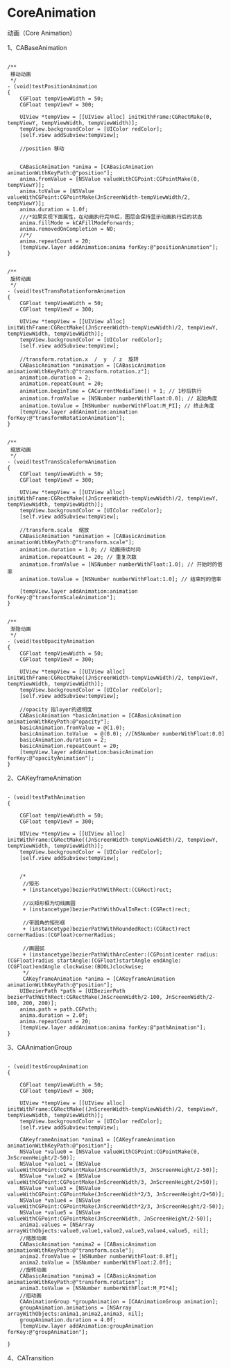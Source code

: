 # CoreAnimation
动画（Core Animation）

1、CABaseAnimation


 <pre><code>
/**
 移动动画
 */
- (void)testPositionAnimation
{
    CGFloat tempViewWidth = 50;
    CGFloat tempViewY = 300;
    
    UIView *tempView = [[UIView alloc] initWithFrame:CGRectMake(0, tempViewY, tempViewWidth, tempViewWidth)];
    tempView.backgroundColor = [UIColor redColor];
    [self.view addSubview:tempView];
    
    //position 移动
    
    
    CABasicAnimation *anima = [CABasicAnimation animationWithKeyPath:@"position"];
    anima.fromValue = [NSValue valueWithCGPoint:CGPointMake(0, tempViewY)];
    anima.toValue = [NSValue valueWithCGPoint:CGPointMake(JnScreenWidth-tempViewWidth/2, tempViewY)];
    anima.duration = 1.0f;
    ///*如果实现下面属性，在动画执行完毕后，图层会保持显示动画执行后的状态
    anima.fillMode = kCAFillModeForwards;
    anima.removedOnCompletion = NO;
    //*/
    anima.repeatCount = 20;
    [tempView.layer addAnimation:anima forKey:@"positionAnimation"];
}
</code></pre>

 <pre><code>
/**
 旋转动画
 */
- (void)testTransRotationformAnimation
{
    CGFloat tempViewWidth = 50;
    CGFloat tempViewY = 300;
    
    UIView *tempView = [[UIView alloc] initWithFrame:CGRectMake((JnScreenWidth-tempViewWidth)/2, tempViewY, tempViewWidth, tempViewWidth)];
    tempView.backgroundColor = [UIColor redColor];
    [self.view addSubview:tempView];
    
    //transform.rotation.x  /  y  / z  旋转
    CABasicAnimation *animation = [CABasicAnimation animationWithKeyPath:@"transform.rotation.z"];
    animation.duration = 2;
    animation.repeatCount = 20;
    animation.beginTime = CACurrentMediaTime() + 1; // 1秒后执行
    animation.fromValue = [NSNumber numberWithFloat:0.0]; // 起始角度
    animation.toValue = [NSNumber numberWithFloat:M_PI]; // 终止角度
    [tempView.layer addAnimation:animation forKey:@"transformRotationAnimation"];
}
</code></pre>

 <pre><code>
/**
 缩放动画
 */
- (void)testTransScaleformAnimation
{
    CGFloat tempViewWidth = 50;
    CGFloat tempViewY = 300;
    
    UIView *tempView = [[UIView alloc] initWithFrame:CGRectMake((JnScreenWidth-tempViewWidth)/2, tempViewY, tempViewWidth, tempViewWidth)];
    tempView.backgroundColor = [UIColor redColor];
    [self.view addSubview:tempView];
    
    //transform.scale  缩放
    CABasicAnimation *animation = [CABasicAnimation animationWithKeyPath:@"transform.scale"];
    animation.duration = 1.0; // 动画持续时间
    animation.repeatCount = 20; // 重复次数
    animation.fromValue = [NSNumber numberWithFloat:1.0]; // 开始时的倍率
    animation.toValue = [NSNumber numberWithFloat:1.0]; // 结束时的倍率
    
    [tempView.layer addAnimation:animation forKey:@"transformScaleAnimation"];
}
</code></pre>

 <pre><code>
/**
 渐隐动画
 */
- (void)testOpacityAnimation
{
    CGFloat tempViewWidth = 50;
    CGFloat tempViewY = 300;
    
    UIView *tempView = [[UIView alloc] initWithFrame:CGRectMake((JnScreenWidth-tempViewWidth)/2, tempViewY, tempViewWidth, tempViewWidth)];
    tempView.backgroundColor = [UIColor redColor];
    [self.view addSubview:tempView];
    
    //opacity 指layer的透明度
    CABasicAnimation *basicAnimation = [CABasicAnimation animationWithKeyPath:@"opacity"];
    basicAnimation.fromValue = @(1.0);
    basicAnimation.toValue  = @(0.0); //[NSNumber numberWithFloat:0.0]
    basicAnimation.duration = 2;
    basicAnimation.repeatCount = 20;
    [tempView.layer addAnimation:basicAnimation forKey:@"opacityAnimation"];
}
</code></pre>


2、CAKeyframeAnimation

 <pre><code>
- (void)testPathAnimation
{
    
    CGFloat tempViewWidth = 50;
    CGFloat tempViewY = 300;
    
    UIView *tempView = [[UIView alloc] initWithFrame:CGRectMake((JnScreenWidth-tempViewWidth)/2, tempViewY, tempViewWidth, tempViewWidth)];
    tempView.backgroundColor = [UIColor redColor];
    [self.view addSubview:tempView];
    
   
    /*
     //矩形
     + (instancetype)bezierPathWithRect:(CGRect)rect;
     
     //以矩形框为切线画圆
     + (instancetype)bezierPathWithOvalInRect:(CGRect)rect;
     
     //带圆角的矩形框
     + (instancetype)bezierPathWithRoundedRect:(CGRect)rect cornerRadius:(CGFloat)cornerRadius;
     
     //画圆弧
     + (instancetype)bezierPathWithArcCenter:(CGPoint)center radius:(CGFloat)radius startAngle:(CGFloat)startAngle endAngle:(CGFloat)endAngle clockwise:(BOOL)clockwise;
     */
     CAKeyframeAnimation *anima = [CAKeyframeAnimation animationWithKeyPath:@"position"];
    UIBezierPath *path = [UIBezierPath bezierPathWithRect:CGRectMake(JnScreenWidth/2-100, JnScreenWidth/2-100, 200, 200)];
    anima.path = path.CGPath;
    anima.duration = 2.0f;
    anima.repeatCount = 20;
    [tempView.layer addAnimation:anima forKey:@"pathAnimation"];
}
</code></pre>

3、CAAnimationGroup

<pre><code>
- (void)testGroupAnimation
{
    
    CGFloat tempViewWidth = 50;
    CGFloat tempViewY = 300;
    
    UIView *tempView = [[UIView alloc] initWithFrame:CGRectMake((JnScreenWidth-tempViewWidth)/2, tempViewY, tempViewWidth, tempViewWidth)];
    tempView.backgroundColor = [UIColor redColor];
    [self.view addSubview:tempView];
    
    CAKeyframeAnimation *anima1 = [CAKeyframeAnimation animationWithKeyPath:@"position"];
    NSValue *value0 = [NSValue valueWithCGPoint:CGPointMake(0, JnScreenHeight/2-50)];
    NSValue *value1 = [NSValue valueWithCGPoint:CGPointMake(JnScreenWidth/3, JnScreenHeight/2-50)];
    NSValue *value2 = [NSValue valueWithCGPoint:CGPointMake(JnScreenWidth/3, JnScreenHeight/2+50)];
    NSValue *value3 = [NSValue valueWithCGPoint:CGPointMake(JnScreenWidth*2/3, JnScreenHeight/2+50)];
    NSValue *value4 = [NSValue valueWithCGPoint:CGPointMake(JnScreenWidth*2/3, JnScreenHeight/2-50)];
    NSValue *value5 = [NSValue valueWithCGPoint:CGPointMake(JnScreenWidth, JnScreenHeight/2-50)];
    anima1.values = [NSArray arrayWithObjects:value0,value1,value2,value3,value4,value5, nil];
    //缩放动画
    CABasicAnimation *anima2 = [CABasicAnimation animationWithKeyPath:@"transform.scale"];
    anima2.fromValue = [NSNumber numberWithFloat:0.8f];
    anima2.toValue = [NSNumber numberWithFloat:2.0f];
    //旋转动画
    CABasicAnimation *anima3 = [CABasicAnimation animationWithKeyPath:@"transform.rotation"];
    anima3.toValue = [NSNumber numberWithFloat:M_PI*4];
    //组动画
    CAAnimationGroup *groupAnimation = [CAAnimationGroup animation];
    groupAnimation.animations = [NSArray arrayWithObjects:anima1,anima2,anima3, nil];
    groupAnimation.duration = 4.0f;
    [tempView.layer addAnimation:groupAnimation forKey:@"groupAnimation"];
    
}
</code></pre>

4、CATransition
